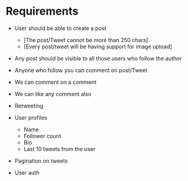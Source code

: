 # Requirements

- User should be able to create a post
    - [The post/Tweet cannot be more than 250 chars]
    - [Every post/tweet will be having support for image upload]
    
- Any post should be visible to all those users who follow the author
- Anyone who follow you can comment on post/Tweet
- We can comment on a comment
- We can like any comment also
- Retweeting

- User profiles
    - Name
    - Follower count
    - Bio
    - Last 10 tweets from the user

- Pagination on tweets
- User auth
